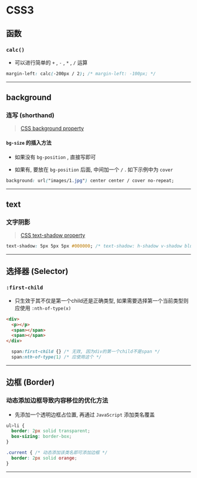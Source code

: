# CSS3



## 函数



### `calc()`

- 可以进行简单的 `+` , `-` , `*` , `/` 运算

```css
margin-left: calc(-200px / 2); /* margin-left: -100px; */
```



---

## background



### 连写 (shorthand)

> [CSS background property](https://www.w3schools.com/cssref/css3_pr_background.asp)

#### `bg-size` 的插入方法

- 如果没有 `bg-position` , 直接写即可

- 如果有, 要放在 `bg-position` 后面, 中间加一个 `/` . 如下示例中为 `cover`

```css
background: url("images/1.jpg") center center / cover no-repeat;
```

---

## text



### 文字阴影

> [CSS text-shadow property](https://www.w3schools.com/cssref/css3_pr_text-shadow.asp)

```css
text-shadow: 5px 5px 5px #000000; /* text-shadow: h-shadow v-shadow blur-radius color|none|initial|inherit; */
```

---

## 选择器 (Selector)



### `:first-child`

- 只生效于其不仅是第一个child还是正确类型, 如果需要选择第一个当前类型则应使用 `:nth-of-type(x)`

```html
<div>
  <p></p>
  <span></span>
  <span></span>
</div>
```

```css
  span:first-child {} /* 无效, 因为div的第一个child不是span */
  span:nth-of-type(1) /* 应使用这个 */
```




---

## 边框 (Border)



### 动态添加边框导致内容移位的优化方法

- 先添加一个透明边框占位置, 再通过 `JavaScript` 添加类名覆盖

```css
ul>li {
  border: 2px solid transparent;
  box-sizing: border-box;
}

.current { /* 动态添加该类名即可添加边框 */
  border: 2px solid orange;
}
```



---

